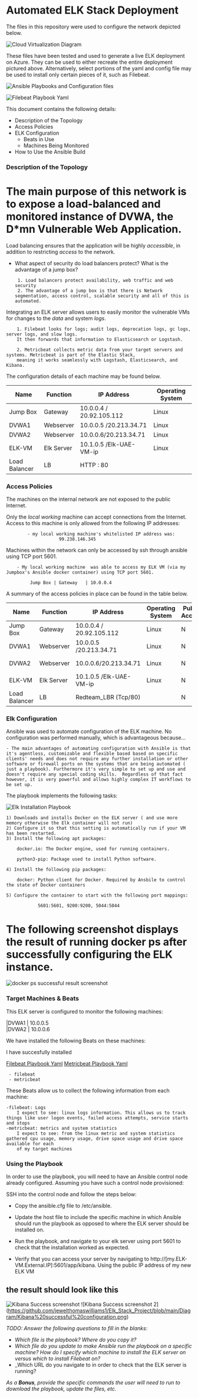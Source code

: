 # Automated ELK Stack Deployment

The files in this repository were used to configure the network depicted below.

![Cloud Virtualization Diagram](https://github.com/jewelthomaswilliams1/Elk_Stack_Project/tree/main/Diagram)


These files have been tested and used to generate a live ELK deployment on Azure. They can be used to either recreate the entire deployment pictured above. Alternatively, select portions of the yaml and config file may be used to install only certain pieces of it, such as Filebeat.

![Ansible Playbooks and Configuration files](https://github.com/jewelthomaswilliams1/Elk_Stack_Project/tree/main/Ansible)

![Filebeat Playbook Yaml](https://github.com/jewelthomaswilliams1/Elk_Stack_Project/blob/main/Ansible/filebeat-playbook.yml)

This document contains the following details:
- Description of the Topology
- Access Policies
- ELK Configuration
  - Beats in Use
  - Machines Being Monitored
- How to Use the Ansible Build


### Description of the Topology

The main purpose of this network is to expose a load-balanced and monitored instance of DVWA, the D*mn Vulnerable Web Application.
=======

Load balancing ensures that the application will be highly _accessible_, in addition to restricting _access_ to the network.

-  What aspect of security do load balancers protect? What is the advantage of a jump box?

		1. Load balancers protect availability, web traffic and web security 
		2. The advantage of a jump box is that there is Network segmentation, access control, scalable security and all of this is automated.

Integrating an ELK server allows users to easily monitor the vulnerable VMs for changes to the _data_ and system _logs_.

		1. Filebeat looks for logs; audit logs, deprecation logs, gc logs, server logs, and slow logs.  
		It then forwards that information to Elasticsearch or Logstash. 
			
		2. Metricbeat collects metric data from your target servers and systems. Metricbeat is part of the Elastic Stack,
		meaning it works seamlessly with Logstash, Elasticsearch, and Kibana. 


The configuration details of each machine may be found below.

| Name     			| Function  | IP Address		 | Operating System |
|------------------------------	|---------- |-------------------------	 |------------------|
| Jump Box 			| Gateway   | 10.0.0.4 / 20.92.105.112	 | Linux            |
| DVWA1    			| Webserver | 10.0.0.5 /20.213.34.71     | Linux            |
| DVWA2    			| Webserver | 10.0.0.6/20.213.34.71  	 | Linux            |
| ELK-VM  			| Elk Server| 10.1.0.5 /Elk-UAE-VM-ip 	 | Linux            |
| Load Balancer			|LB	    | HTTP : 80


### Access Policies

The machines on the internal network are not exposed to the public Internet. 

Only the _local working_ machine can accept connections from the Internet. Access to this machine is only allowed from the following IP addresses:

			- my local working machine's whitelisted IP address was: 
						99.238.146.345

Machines within the network can only be accessed by ssh through ansible using TCP port 5601.

		- My local working machine  was able to access my ELK VM (via my Jumpbox's Ansible docker container) using TCP port 5601.  
	
			 Jump Box | Gateway   | 10.0.0.4  

A summary of the access policies in place can be found in the table below.



| Name     			| Function  | IP Address		 | Operating System | Publically Accessible| Allowed IP Addresses |
|------------------------------	|---------- |-------------------------	 |------------------|------------------ |-------------------------|
| Jump Box 			| Gateway   | 10.0.0.4 / 20.92.105.112	 | Linux            |N 	                |99.238.146.345 via SSH 22
| DVWA1    			| Webserver | 10.0.0.5 /20.213.34.71     | Linux            |N 	                |10.0.0.4 via SSH 22
| DVWA2    			| Webserver | 10.0.0.6/20.213.34.71  	 | Linux            |N 	                |10.0.0.4 vis SSH 22
| ELK-VM  			| Elk Server| 10.1.0.5 /Elk-UAE-VM-ip 	 | Linux            |N                  |99.238.146.345 via TCP 5601
| Load Balancer  		| LB	    |Redteam_LBR (Tcp/80)	 |		    |N			|99.238.146.345 via HTTP 80


### Elk Configuration

Ansible was used to automate configuration of the ELK machine. No configuration was performed manually, which is advantageous because...

	- The main advantages of automating configuration with Ansible is that it's agentless, customizable and flexible based based on specific clients' needs and does not require any further installation or other software or firewall ports on the systems that are being automated ( just a playbook). Furthermore it's very simple to set up and use and doesn't require any special coding skills.  Regardless of that fact however, it is very powerful and allows highly complex IT workflows to be set up. 


The playbook implements the following tasks:

![Elk Installation Playbook](https://github.com/jewelthomaswilliams1/Elk_Stack_Project/blob/main/Ansible/install_elk.yml)

	1) Downloads and installs Docker on the ELK server ( and use more memory otherwise the Elk container will not run)
	2) Configure it so that this setting is automatically run if your VM has been restarted.
	3) Install the following apt packages:
	
		docker.io: The Docker engine, used for running containers.

		python3-pip: Package used to install Python software.
	
	4) Install the following pip packages: 
	
		docker: Python client for Docker. Required by Ansbile to control the state of Docker containers

	5) Configure the container to start with the following port mappings:

				5601:5601, 9200:9200, 5044:5044



# The following screenshot displays the result of running docker ps after successfully configuring the ELK instance.

![docker ps successful result screenshot](https://github.com/jewelthomaswilliams1/Elk_Stack_Project/blob/main/Diagram/Docker%20PS%20screenchot%20Elk%20Installation.png)

### Target Machines & Beats

This ELK server is configured to monitor the following machines:

|DVWA1    	| 10.0.0.5     
|DVWA2          | 10.0.0.6

We have installed the following Beats on these machines:


I have succesfully installed  

[Filebeat Playbook Yaml](https://github.com/jewelthomaswilliams1/Elk_Stack_Project/blob/main/Ansible/filebeat-playbook.yml)
[Metricbeat Playbook Yaml](https://github.com/jewelthomaswilliams1/Elk_Stack_Project/blob/main/Ansible/metricbeat-playbook.yml)

	 - filebeat
	 - metricbeat

These Beats allow us to collect the following information from each machine:

	-filebeat: Logs
	 	I expect to see: linux logs information. This allows us to track things like user logon events, failed access attempts, service starts and stops
	-metricbeat: metrics and system statistics
		I expect to see: from the linux metric and system statistics gathered cpu usage, memory usage, drive space usage and drive space available for each 
		of my target machines


### Using the Playbook
In order to use the playbook, you will need to have an Ansible control node already configured. Assuming you have such a control node provisioned: 

SSH into the control node and follow the steps below:
- Copy the ansible.cfg file to /etc/ansible.
		
- Update the host file to include the specific machine in which Ansible should run the playbook as opposed to where the ELK server should be installed on.
- Run the playbook, and navigate to your elk server using port 5601 to check that the installation worked as expected. 
- 
	Verify that you can access your server by navigating to http://[my.ELK-VM.External.IP]:5601/app/kibana. 
	Using the public IP address of my new ELK VM
## the result should look like this
![Kibana Success screenshot](https://github.com/jewelthomaswilliams1/Elk_Stack_Project/blob/main/Diagram/Kibana%20success%20config.png)
![Kibana Success screenshot 2] (https://github.com/jewelthomaswilliams1/Elk_Stack_Project/blob/main/Diagram/Kibana%20successful%20configuration.png)
	

_TODO: Answer the following questions to fill in the blanks:_
- _Which file is the playbook? Where do you copy it?_
- _Which file do you update to make Ansible run the playbook on a specific machine? How do I specify which machine to install the ELK server on versus which to install Filebeat on?_
- _Which URL do you navigate to in order to check that the ELK server is running?

_As a **Bonus**, provide the specific commands the user will need to run to download the playbook, update the files, etc._
